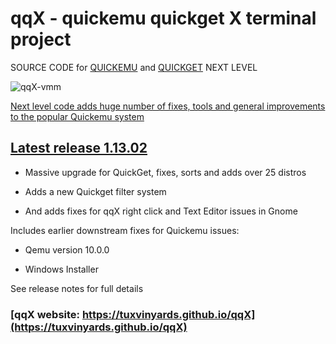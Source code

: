 # qqX  - quickemu quickget X terminal project

SOURCE CODE for [QUICKEMU](https://github.com/TuxVinyards/qqX/blob/main/qqX.builtins/freespirit/quickemu) and [QUICKGET](https://github.com/TuxVinyards/qqX/blob/main/qqX.builtins/freespirit/quickget)  NEXT LEVEL

![qqX-vmm](https://github.com/TuxVinyards/qqX/assets/3956806/18e5c495-8072-49a5-8b9c-e1302549efcf)

[Next level code adds huge number of fixes, tools and general improvements to the popular Quickemu system](https://tuxvinyards.github.io/qqX/docs/FreeBird)

## [Latest release 1.13.02](https://github.com/TuxVinyards/qqX/releases/latest)

- Massive upgrade for QuickGet, fixes, sorts and adds over 25 distros

- Adds a new Quickget filter system

- And adds fixes for qqX right click and Text Editor issues in Gnome

Includes earlier downstream fixes for Quickemu issues:

- Qemu version 10.0.0

- Windows Installer

See release notes for full details

### [qqX website: https://tuxvinyards.github.io/qqX](https://tuxvinyards.github.io/qqX)
